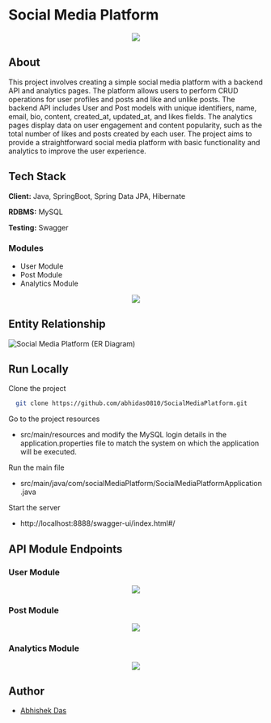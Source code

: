 # Social Media Platform

<p align="center">
  <img src="https://www.linkpicture.com/q/SocialMediaPlatform.png"/>
</p>

## About

This project involves creating a simple social media platform with a backend API and analytics pages. The platform allows users to perform CRUD operations for user profiles and posts and like and unlike posts. The backend API includes User and Post models with unique identifiers, name, email, bio, content, created_at, updated_at, and likes fields. The analytics pages display data on user engagement and content popularity, such as the total number of likes and posts created by each user. The project aims to provide a straightforward social media platform with basic functionality and analytics to improve the user experience.

## Tech Stack

**Client:** Java, SpringBoot, Spring Data JPA, Hibernate

**RDBMS:** MySQL

**Testing:** Swagger


### Modules
- User Module
- Post Module
-	Analytics Module

<p align="center">
  <img src="https://www.linkpicture.com/q/SocialMediaPlatform_1.png"/>
</p>

##  Entity Relationship

![Social Media Platform (ER Diagram)](https://www.linkpicture.com/q/Social-Media-Platform-ER-Diagram.png)

## Run Locally

Clone the project

```bash
  git clone https://github.com/abhidas0810/SocialMediaPlatform.git
```

Go to the project resources

-  src/main/resources and modify the MySQL login details in the application.properties file to match the system on which the application will be executed.

Run the main file

- src/main/java/com/socialMediaPlatform/SocialMediaPlatformApplication.java

Start the server

 - http://localhost:8888/swagger-ui/index.html#/

## API Module Endpoints

### User Module

<p align="center">
  <img src="https://www.linkpicture.com/q/SocialMediaPlatform_2.png"/>
</p>

### Post Module

<p align="center">
  <img src="https://www.linkpicture.com/q/SocialMediaPlatform_3.png"/>
</p>

### Analytics Module

<p align="center">
  <img src="https://www.linkpicture.com/q/SocialMediaPlatform_4.png"/>
</p>

## Author
- [Abhishek Das](https://github.com/abhidas0810)
